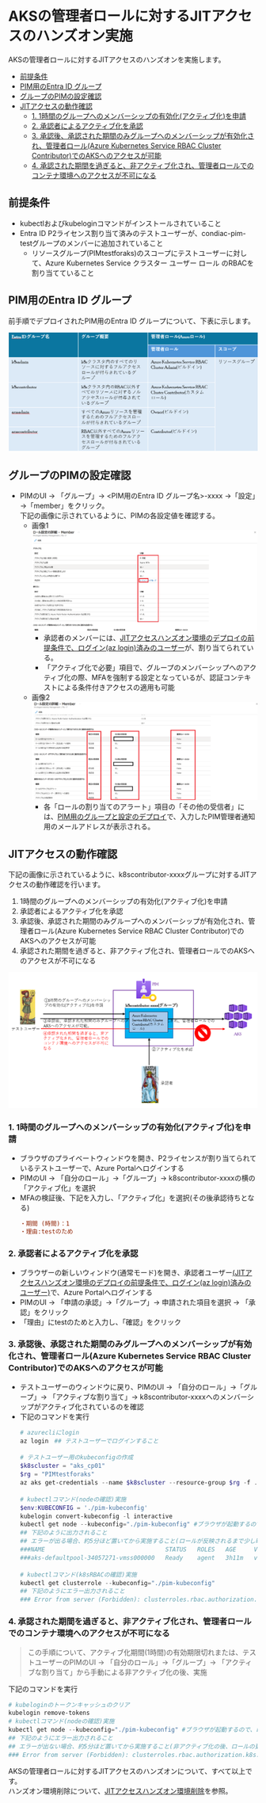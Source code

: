 # AKSの管理者ロールに対するJITアクセスのハンズオン実施
AKSの管理者ロールに対するJITアクセスのハンズオンを実施します。
  - [前提条件](#前提条件)
  - [PIM用のEntra ID グループ](#pim用のentra-id-グループ)
  - [グループのPIMの設定確認](#グループのpimの設定確認)
  - [JITアクセスの動作確認](#jitアクセスの動作確認)
    - [1. 1時間のグループへのメンバーシップの有効化(アクティブ化)を申請](#1-1時間のグループへのメンバーシップの有効化アクティブ化を申請)
    - [2. 承認者によるアクティブ化を承認](#2-承認者によるアクティブ化を承認)
    - [3. 承認後、承認された期間のみグループへのメンバーシップが有効化され、管理者ロール(Azure Kubernetes Service RBAC Cluster Contributor)でのAKSへのアクセスが可能](#3-承認後承認された期間のみグループへのメンバーシップが有効化され管理者ロールazure-kubernetes-service-rbac-cluster-contributorでのaksへのアクセスが可能)
    - [4. 承認された期間を過ぎると、非アクティブ化され、管理者ロールでのコンテナ環境へのアクセスが不可になる](#4-承認された期間を過ぎると非アクティブ化され管理者ロールでのコンテナ環境へのアクセスが不可になる)

## 前提条件
- kubectlおよびkubeloginコマンドがインストールされていること
- Entra ID P2ライセンス割り当て済みのテストユーザーが、condiac-pim-testグループのメンバーに追加されていること
  - リソースグループ(PIMtestforaks)のスコープにテストユーザーに対して、Azure Kubernetes Service クラスター ユーザー ロール のRBACを割り当てていること

## PIM用のEntra ID グループ
前手順でデプロイされたPIM用のEntra ID グループについて、下表に示します。

![3](./images/5-3.png)

## グループのPIMの設定確認
- PIMのUI → 「グループ」→ <PIM用のEntra ID グループ名>-xxxx →「設定」→「member」をクリック。<br>
下記の画像に示されているように、PIMの各設定値を確認する。
  - 画像1
    ![1](./images/5-4.png)
    - 承認者のメンバーには、[JITアクセスハンズオン環境のデプロイの前提条件で、ログイン(az login)済みのユーザー](./JITアクセスハンズオン環境のデプロイ.md#前提条件)が、割り当てられている。
    - 「アクティブ化で必要」項目で、グループのメンバーシップへのアクティブ化の際、MFAを強制する設定となっているが、認証コンテキストによる条件付きアクセスの適用も可能
  - 画像2
    ![2](./images/5-5.png)
    - 各「ロールの割り当てのアラート」項目の「その他の受信者」には、[PIM用のグループと設定のデプロイ](./JITアクセスハンズオン環境のデプロイ.md#pim用のグループと設定のデプロイ)で、入力したPIM管理者通知用のメールアドレスが表示される。

## JITアクセスの動作確認
下記の画像に示されているように、k8scontributor-xxxxグループに対するJITアクセスの動作確認を行います。<br>
1. 1時間のグループへのメンバーシップの有効化(アクティブ化)を申請
2. 承認者によるアクティブ化を承認
3. 承認後、承認された期間のみグループへのメンバーシップが有効化され、管理者ロール(Azure Kubernetes Service RBAC Cluster Contributor)でのAKSへのアクセスが可能
4. 承認された期間を過ぎると、非アクティブ化され、管理者ロールでのAKSへのアクセスが不可になる

![4](./images/5-6.png)

### 1. 1時間のグループへのメンバーシップの有効化(アクティブ化)を申請
- ブラウザのプライベートウィンドウを開き、P2ライセンスが割り当てられているテストユーザーで、Azure Portalへログインする
- PIMのUI → 「自分のロール」→「グループ」→ k8scontributor-xxxxの横の「アクティブ化」を選択
- MFAの検証後、下記を入力し、「アクティブ化」を選択(その後承認待ちとなる)
    ```ini
    ・期間 (時間)：1
    ・理由:testのため
    ```
### 2. 承認者によるアクティブ化を承認
- ブラウザーの新しいウィンドウ(通常モード)を開き、承認者ユーザー[(JITアクセスハンズオン環境のデプロイの前提条件で、ログイン(az login)済みのユーザー)](./JITアクセスハンズオン環境のデプロイ.md#前提条件)で、Azure Portalへログインする
- PIMのUI → 「申請の承認」→「グループ」→ 申請された項目を選択 → 「承認」をクリック
- 「理由」にtestのためと入力し、「確認」をクリック
  
### 3. 承認後、承認された期間のみグループへのメンバーシップが有効化され、管理者ロール(Azure Kubernetes Service RBAC Cluster Contributor)でのAKSへのアクセスが可能
- テストユーザーのウィンドウに戻り、PIMのUI → 「自分のロール」→「グループ」→ 「アクティブな割り当て」→ k8scontributor-xxxxへのメンバーシップがアクティブ化されているのを確認
- 下記のコマンドを実行
    ```powershell
    # azurecliにlogin
    az login　## テストユーザーでログインすること
    
    # テストユーザー用のkubeconfigの作成
    $k8scluster = "aks_cp01"
    $rg = "PIMtestforaks"
    az aks get-credentials --name $k8scluster --resource-group $rg -f ./pim-kubeconfig --overwrite-existing

    # kubectlコマンド(nodeの確認)実施
    $env:KUBECONFIG = './pim-kubeconfig'
    kubelogin convert-kubeconfig -l interactive
    kubectl get node --kubeconfig="./pim-kubeconfig" #ブラウザが起動するので、ログインする
    ## 下記のように出力されること
    ## エラーが出る場合、約5分ほど置いてから実施すること(ロールが反映されるまで少し時間かかることがある)
    ###NAME                                  STATUS   ROLES   AGE     VERSION
    ###aks-defaultpool-34057271-vmss000000   Ready    agent   3h11m   v1.27.9
    
    # kubectlコマンド(k8sRBACの確認)実施
    kubectl get clusterrole --kubeconfig="./pim-kubeconfig"
    ## 下記のようにエラー出力されること
    ### Error from server (Forbidden): clusterroles.rbac.authorization.k8s.io is forbidden: User "xxxxxxx" cannot list resource "clusterroles" in API group "rbac.authorization.k8s.io" at the cluster scope: User does not have access to the resource in Azure. Update role assignment to allow access.
    ```
### 4. 承認された期間を過ぎると、非アクティブ化され、管理者ロールでのコンテナ環境へのアクセスが不可になる
>この手順について、アクティブ化期間(1時間)の有効期限切れまたは、テストユーザーのPIMのUI → 「自分のロール」→「グループ」→ 「アクティブな割り当て」から手動による非アクティブ化の後、実施

下記のコマンドを実行
```powershell
# kubeloginのトークンキャッシュのクリア
kubelogin remove-tokens
# kubectlコマンド(nodeの確認)実施
kubectl get node --kubeconfig="./pim-kubeconfig" #ブラウザが起動するので、ログインする
## 下記のようにエラー出力されること
## エラーが出ない場合、約5分ほど置いてから実施すること(非アクティブ化の後、ロールの更新が反映されるまで約5分ほどかかる場合がある)
### Error from server (Forbidden): clusterroles.rbac.authorization.k8s.io is forbidden: User "xxxxxxx" cannot list resource "clusterroles" in API group "rbac.authorization.k8s.io" at the cluster scope: User does not have access to the resource in Azure. Update role assignment to allow access.
```  
AKSの管理者ロールに対するJITアクセスのハンズオンについて、すべて以上です。<br>
ハンズオン環境削除について、[JITアクセスハンズオン環境削除](./JITアクセスハンズオン環境削除.md)を参照。